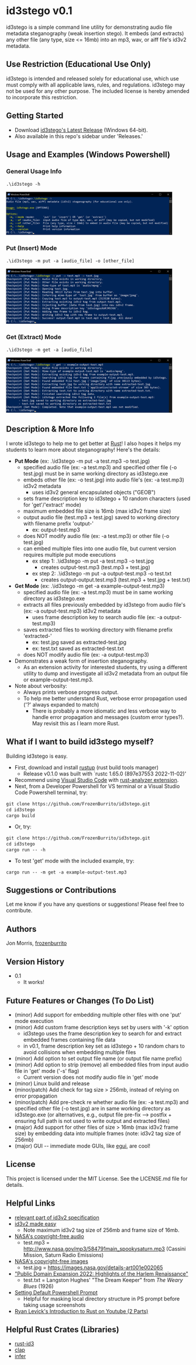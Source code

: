 # id3stego v0.1

id3stego is a simple command line utility for demonstrating audio file metadata steganography (weak insertion stego).  It embeds (and extracts) any other file (any type, size <= 16mb) into an mp3, wav, or aiff file's id3v2 metadata.  

## Use Restriction (Educational Use Only)

id3stego is intended and released solely for educational use, which use must comply with all applicable laws, rules, and regulations. id3stego may not be used for any other purpose. The included license is hereby amended to incorporate this restriction. 

## Getting Started 
* Download [id3stego's Latest Release](https://github.com/FrozenBurrito/id3stego/releases/download/v0.1.0/id3stego.exe) (Windows 64-bit).
* Also available in this repo's sidebar under 'Releases.'

## Usage and Examples (Windows Powershell)

### General Usage Info
```
.\id3stego -h
```
<img src="screenshot-usage.png" width="90%" height="90%" />

### **Put (Insert) Mode**
```
.\id3stego -m put -a [audio_file] -o [other_file]
```
<img src="screenshot-put-mode.png" width="90%" height="90%" />

### **Get (Extract) Mode**
```
.\id3stego -m get -a [audio_file]
```
<img src="screenshot-get-mode.png" width="90%" height="90%" />

## Description & More Info

I wrote id3stego to help me to get better at [Rust](https://doc.rust-lang.org/stable/rust-by-example/)! I also hopes it helps my students to learn more about steganography! Here's the details:
* **Put Mode** (ex: .\id3stego -m put -a test.mp3 -o test.jpg)
    * specified audio file (ex: -a test.mp3) and specified other file (-o test.jpg) must be in same working directory as id3stego.exe
    * embeds other file (ex: -o test.jpg) into audio file's (ex: -a test.mp3) id3v2 metadata
        * uses id3v2 general encapsulated objects ("GEOB")
    * sets frame description key to id3stego + 10 random characters (used for 'get'/'extract' mode)
    * maximum embedded file size is 16mb (max id3v2 frame size)
    * output audio file (test.mp3 + test.jpg) saved to working directory with filename prefix 'output-'
        * ex: output-test.mp3
    * does NOT modify audio file (ex: -a test.mp3) or other file (-o test.jpg)
    * can embed multiple files into one audio file, but current version requires multiple put mode executions
        * ex step 1: .\id3stego -m put -a test.mp3 -o test.jpg
            * creates output-test.mp3 (test.mp3 + test.jpg)
        * ex step 2: .\id3stego -m put -a output-test.mp3 -o test.txt
            * creates output-output.test.mp3 (test.mp3 + test.jpg + test.txt)
* **Get Mode** (ex: .\id3stego -m get -a example-output-test.mp3)
    * specified audio file (ex: -a test.mp3) must be in same working directory as id3stego.exe
    * extracts all files previously embedded by id3stego from audio file's (ex: -a output-test.mp3) id3v2 metadata
        * uses frame description key to search audio file (ex: -a output-test.mp3)
    * saves extracted files to working directory with filename prefix 'extracted-'
        * ex: test.jpg saved as extracted-test.jpg
        * ex: test.txt saved as extracted-test.txt
    * does NOT modify audio file (ex: -a output-test.mp3)
* Demonstrates a weak form of insertion steganography.
    * As an extension activity for interested students, try using a different utility to dump and investigate all id3v2 metadata from an output file or example-output-test.mp3.
* Note about verbosity:
    * Always prints verbose progress output.
    * To help me better understand Rust, verbose error propagation used ('?' always expanded to match)
        * There is probably a more idiomatic and less verbose way to handle error propagation and messages (custom error types?).  May revisit this as I learn more Rust.

## What if I want to build id3stego myself?

Building id3stego is easy.  
* First, download and install [rustup](https://www.rust-lang.org/tools/install) (rust build tools manager)
    * Release v0.1.0 was built with `rustc 1.65.0 (897e37553 2022-11-02)'
* Recommend using [Visual Studio Code](https://code.visualstudio.com/download) with [rust-analyzer extension](https://code.visualstudio.com/docs/languages/rust).
* Next, from a Developer Powershell for VS terminal or a Visual Studio Code Powershell terminal, try: 
```
git clone https://github.com/FrozenBurrito/id3stego.git 
cd id3stego
cargo build
```
* Or, try: 
```
git clone https://github.com/FrozenBurrito/id3stego.git 
cd id3stego
cargo run -- -h
```
* To test 'get' mode with the included example, try:
```
cargo run -- -m get -a example-output-test.mp3
```

## Suggestions or Contributions

Let me know if you have any questions or suggestions!  Please feel free to contribute.

## Authors

Jon Morris, [frozenburrito](https://github.com/frozenburrito)

## Version History
* 0.1
    * It works!

## Future Features or Changes (To Do List)

* (minor) Add support for embedding multiple other files with one 'put' mode execution
* (minor) Add custom frame description keys set by users with '-k' option 
    * id3stego uses the frame description key to search for and extract embedded frames containing file data
    * in v0.1, frame description key set as id3stego + 10 random chars to avoid collisions when embedding multiple files 
* (minor) Add option to set output file name (or output file name prefix)
* (minor) Add option to strip (remove) all embedded files from input audio file in 'get' mode ('-s' flag)
    * Current version does not modify audio file in 'get' mode 
* (minor) Linux build and release
* (minor/patch) Add check for tag size > 256mb, instead of relying on error propagation
* (minor/patch) Add pre-check re whether audio file (ex: -a test.mp3) and specified other file (-o test.jpg) are in same working directory as id3stego.exe (or alternatives, e.g., output file pre-fix --> postfix + ensuring full path is not used to write output and extracted files)
* (major) Add support for other files of size > 16mb (max id3v2 frame size) by embedding data into multiple frames (note: id3v2 tag size of 256mb)
* (major) GUI -- immediate mode GUIs, like [egui](https://github.com/emilk/egui), are cool!

## License

This project is licensed under the MIT License.  See the LICENSE.md file for details.

## Helpful Links

* [relevant part of id3v2 specification](https://id3.org/id3v2.3.0#General_encapsulated_object)
* [id3v2 made easy](https://id3lib.sourceforge.net/id3/easy.html)
    * Note maximum id3v2 tag size of 256mb and frame size of 16mb.
* [NASA's copyright-free audio](https://www.nasa.gov/connect/sounds/index.html) 
    * test.mp3 = http://www.nasa.gov/mp3/584791main_spookysaturn.mp3 (Cassini Mission, Saturn Radio Emissions)
* [NASA's copyright-free images](https://images.nasa.gov/) 
    * test.jpg = https://images.nasa.gov/details-art001e002065
* ["Public Domain Expansion 2022: Highlights of the Harlem Renaissance"](https://cdlib.org/cdlinfo/2022/02/14/public-domain-expansion-2022-highlights-of-the-harlem-renaissance-and-modernist-writers-in-hathitrusts-newly-opened-volumes/) 
    * test.txt = Langston Hughes' "The Dream Keeper" from *The Weary Blues* (1926)
* [Setting Default Powershell Prompt](https://learn.microsoft.com/en-us/powershell/module/microsoft.powershell.core/about/about_prompts?view=powershell-7.3) 
    * Helpful for masking local directory structure in PS prompt before taking usage screenshots
* [Ryan Levick's Introduction to Rust on Youtube (2 Parts)](https://www.youtube.com/watch?v=WnWGO-tLtLA)

## Helpful Rust Crates (Libraries)

* [rust-id3](https://docs.rs/id3/latest/id3/)
* [clap](https://docs.rs/clap/latest/clap/)
* [infer](https://crates.io/crates/infer)
